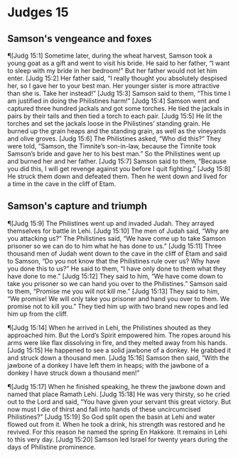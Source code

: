 # Judges 15

## Samson's vengeance and foxes
¶[Judg 15:1] Sometime later, during the wheat harvest, Samson took a young goat as a gift and went to visit his bride. He said to her father, “I want to sleep with my bride in her bedroom!” But her father would not let him enter.
[Judg 15:2] Her father said, “I really thought you absolutely despised her, so I gave her to your best man. Her younger sister is more attractive than she is. Take her instead!”
[Judg 15:3] Samson said to them, “This time I am justified in doing the Philistines harm!”
[Judg 15:4] Samson went and captured three hundred jackals and got some torches. He tied the jackals in pairs by their tails and then tied a torch to each pair.
[Judg 15:5] He lit the torches and set the jackals loose in the Philistines’ standing grain. He burned up the grain heaps and the standing grain, as well as the vineyards and olive groves.
[Judg 15:6] The Philistines asked, “Who did this?” They were told, “Samson, the Timnite’s son-in-law, because the Timnite took Samson’s bride and gave her to his best man.” So the Philistines went up and burned her and her father.
[Judg 15:7] Samson said to them, “Because you did this, I will get revenge against you before I quit fighting.”
[Judg 15:8] He struck them down and defeated them. Then he went down and lived for a time in the cave in the cliff of Etam.

## Samson's capture and triumph
¶[Judg 15:9] The Philistines went up and invaded Judah. They arrayed themselves for battle in Lehi.
[Judg 15:10] The men of Judah said, “Why are you attacking us?” The Philistines said, “We have come up to take Samson prisoner so we can do to him what he has done to us.”
[Judg 15:11] Three thousand men of Judah went down to the cave in the cliff of Etam and said to Samson, “Do you not know that the Philistines rule over us? Why have you done this to us?” He said to them, “I have only done to them what they have done to me.”
[Judg 15:12] They said to him, “We have come down to take you prisoner so we can hand you over to the Philistines.” Samson said to them, “Promise me you will not kill me.”
[Judg 15:13] They said to him, “We promise! We will only take you prisoner and hand you over to them. We promise not to kill you.” They tied him up with two brand new ropes and led him up from the cliff.

¶[Judg 15:14] When he arrived in Lehi, the Philistines shouted as they approached him. But the Lord’s Spirit empowered him. The ropes around his arms were like flax dissolving in fire, and they melted away from his hands.
[Judg 15:15] He happened to see a solid jawbone of a donkey. He grabbed it and struck down a thousand men.
[Judg 15:16] Samson then said, “With the jawbone of a donkey I have left them in heaps; with the jawbone of a donkey I have struck down a thousand men!”

¶[Judg 15:17] When he finished speaking, he threw the jawbone down and named that place Ramath Lehi.
[Judg 15:18] He was very thirsty, so he cried out to the Lord and said, “You have given your servant this great victory. But now must I die of thirst and fall into hands of these uncircumcised Philistines?”
[Judg 15:19] So God split open the basin at Lehi and water flowed out from it. When he took a drink, his strength was restored and he revived. For this reason he named the spring En Hakkore. It remains in Lehi to this very day.
[Judg 15:20] Samson led Israel for twenty years during the days of Philistine prominence.

